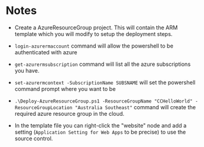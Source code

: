 # Notes

* Create a AzureResourceGroup project. This will contain the ARM template which you will modify to setup the deployment steps.

* `login-azurermaccount` command will allow the powershell to be authenticated with azure

* `get-azurermsubscription` command will list all the azure subscriptions you have.

* `set-azurermcontext -SubscriptionName SUBSNAME` will set the powershell command prompt where you want to be

* `.\Deploy-AzureResourceGroup.ps1 -ResourceGroupName "CCHelloWorld" -ResourceGroupLocation "Australia Southeast"` command will create the required azure resource group in the cloud.

* In the template file you can right-click the "website" node and add a setting (`Application Setting for Web Apps` to be precise) to use the source control.